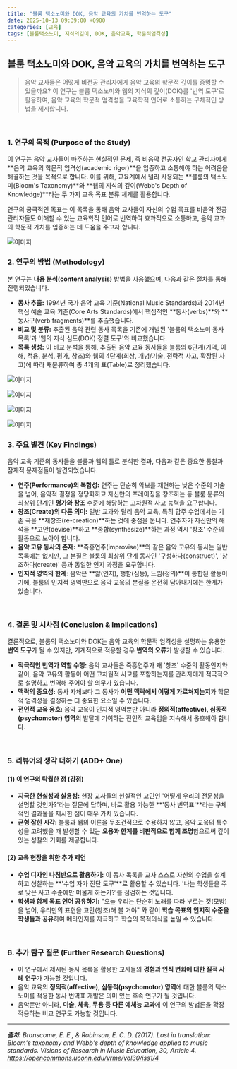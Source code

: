 ```yaml
---
title: "블룸 택소노미와 DOK, 음악 교육의 가치를 번역하는 도구"
date: 2025-10-13 09:39:00 +0900
categories: [교육]
tags: [블룸택소노미, 지식의깊이, DOK, 음악교육, 학문적엄격성]
---
```


## 블룸 택소노미와 DOK, 음악 교육의 가치를 번역하는 도구

> 음악 교사들은 어떻게 비전공 관리자에게 음악 교육의 학문적 깊이를 증명할 수 있을까요? 이 연구는 블룸 택소노미와 웹의 지식의 깊이(DOK)를 '번역 도구'로 활용하여, 음악 교육의 학문적 엄격성을 교육학적 언어로 소통하는 구체적인 방법을 제시합니다.

<br>

### 1. 연구의 목적 (Purpose of the Study)

이 연구는 음악 교사들이 마주하는 현실적인 문제, 즉 비음악 전공자인 학교 관리자에게 **음악 교육의 학문적 엄격성(academic rigor)**을 입증하고 소통해야 하는 어려움을 해결하는 것을 목적으로 합니다. 이를 위해, 교육계에서 널리 사용되는 **블룸의 택소노미(Bloom's Taxonomy)**와 **웹의 지식의 깊이(Webb's Depth of Knowledge)**라는 두 가지 교육 목표 분류 체계를 활용합니다.

연구의 궁극적인 목표는 이 목록을 통해 음악 교사들이 자신의 수업 목표를 비음악 전공 관리자들도 이해할 수 있는 교육학적 언어로 번역하여 효과적으로 소통하고, 음악 교과의 학문적 가치를 입증하는 데 도움을 주고자 합니다.

![이미지](/assets/Taxonomy-DOK-1.png)
<br>

### 2. 연구의 방법 (Methodology)

본 연구는 **내용 분석(content analysis)** 방법을 사용했으며, 다음과 같은 절차를 통해 진행되었습니다.

* **동사 추출:** 1994년 국가 음악 교육 기준(National Music Standards)과 2014년 핵심 예술 교육 기준(Core Arts Standards)에서 핵심적인 **동사(verbs)**와 **동사구(verb fragments)**를 추출했습니다.
* **비교 및 분류:** 추출된 음악 관련 동사 목록을 기존에 개발된 '블룸의 택소노미 동사 목록'과 '웹의 지식 심도(DOK) 정렬 도구'와 비교했습니다.
* **목록 생성:** 이 비교 분석을 통해, 추출된 음악 교육 동사들을 블룸의 6단계(기억, 이해, 적용, 분석, 평가, 창조)와 웹의 4단계(회상, 개념/기술, 전략적 사고, 확장된 사고)에 따라 재분류하여 총 4개의 표(Table)로 정리했습니다.

![이미지](/assets/Taxonomy-DOK-2.png)

![이미지](/assets/Taxonomy-DOK-3.png)

![이미지](/assets/Taxonomy-DOK-4.png)

![이미지](/assets/Taxonomy-DOK-5.png)
<br>

### 3. 주요 발견 (Key Findings)

음악 교육 기준의 동사들을 블룸과 웹의 틀로 분석한 결과, 다음과 같은 중요한 통찰과 잠재적 문제점들이 발견되었습니다.

* **연주(Performance)의 복합성:** 연주는 단순히 악보를 재현하는 낮은 수준의 기술을 넘어, 음악적 결정을 정당화하고 자신만의 프레이징을 창조하는 등 블룸 분류의 최상위 단계인 **평가와 창조** 수준에 해당하는 고차원적 사고 능력을 요구합니다.
* **창조(Create)의 다른 의미:** 일반 교과와 달리 음악 교육, 특히 합주 수업에서는 기존 곡을 **재창조(re-creation)**하는 것에 중점을 둡니다. 연주자가 자신만의 해석을 **고안(devise)**하고 **종합(synthesize)**하는 과정 역시 '창조' 수준의 활동으로 보아야 합니다.
* **음악 고유 동사의 존재:** **즉흥연주(improvise)**와 같은 음악 고유의 동사는 일반 목록에는 없지만, 그 본질은 블룸의 최상위 단계 동사인 '구성하다(construct)', '창조하다(create)' 등과 동일한 인지 과정을 요구합니다.
* **인지적 영역의 한계:** 음악은 **앎(인지), 행함(심동), 느낌(정의)**이 통합된 활동이기에, 블룸의 인지적 영역만으로 음악 교육의 본질을 온전히 담아내기에는 한계가 있습니다.

<br>

### 4. 결론 및 시사점 (Conclusion & Implications)

결론적으로, 블룸의 택소노미와 DOK는 음악 교육의 학문적 엄격성을 설명하는 유용한 **번역 도구**가 될 수 있지만, 기계적으로 적용할 경우 **번역의 오류**가 발생할 수 있습니다.

* **적극적인 번역가 역할 수행:** 음악 교사들은 즉흥연주가 왜 '창조' 수준의 활동인지와 같이, 음악 고유의 활동이 어떤 고차원적 사고를 포함하는지를 관리자에게 적극적으로 설명하고 번역해 주어야 할 의무가 있습니다.
* **맥락의 중요성:** 동사 자체보다 그 동사가 **어떤 맥락에서 어떻게 가르쳐지는지**가 학문적 엄격성을 결정하는 더 중요한 요소일 수 있습니다.
* **전인적 교육 옹호:** 음악 교육이 인지적 영역뿐만 아니라 **정의적(affective), 심동적(psychomotor) 영역**의 발달에 기여하는 전인적 교육임을 지속해서 옹호해야 합니다.

<br>

### 5. 리뷰어의 생각 더하기 (ADD+ One)

#### (1) 이 연구의 탁월한 점 (강점)
* **지극한 현실성과 실용성:** 현장 교사들의 현실적인 고민인 '어떻게 우리의 전문성을 설명할 것인가?'라는 질문에 답하며, 바로 활용 가능한 **'동사 번역표'**라는 구체적인 결과물을 제시한 점이 매우 가치 있습니다.
* **균형 잡힌 시각:** 블룸과 웹의 이론을 무조건적으로 수용하지 않고, 음악 교육의 특수성을 고려했을 때 발생할 수 있는 **오용과 한계를 비판적으로 함께 조명**함으로써 깊이 있는 성찰의 기회를 제공합니다.

#### (2) 교육 현장을 위한 추가 제언
* **수업 디자인 나침반으로 활용하기:** 이 동사 목록을 교사 스스로 자신의 수업을 설계하고 성찰하는 **'수업 자가 진단 도구'**로 활용할 수 있습니다. '나는 학생들을 주로 낮은 사고 수준에만 머물게 하는가?'를 점검하는 것입니다.
* **학생과 함께 목표 언어 공유하기:** "오늘 우리는 단순히 노래를 따라 부르는 것(모방)을 넘어, 우리만의 표현을 고안(창조)해 볼 거야" 와 같이 **학습 목표의 인지적 수준을 학생들과 공유**하여 메타인지를 자극하고 학습의 목적의식을 높일 수 있습니다.

<br>

### 6. 추가 탐구 질문 (Further Research Questions)

* 이 연구에서 제시된 동사 목록을 활용한 교사들의 **경험과 인식 변화에 대한 질적 사례 연구**가 가능할 것입니다.
* 음악 교육의 **정의적(affective), 심동적(psychomotor) 영역**에 대한 블룸의 택소노미를 적용한 동사 번역표 개발은 의미 있는 후속 연구가 될 것입니다.
* 음악뿐만 아니라, **미술, 체육, 무용 등 다른 예체능 교과**에 이 연구의 방법론을 확장 적용하는 비교 연구도 가능할 것입니다.

---

_**출처:** Branscome, E. E., & Robinson, E. C. D. (2017). Lost in translation: Bloom's taxonomy and Webb's depth of knowledge applied to music standards. Visions of Research in Music Education, 30, Article 4. https://opencommons.uconn.edu/vrme/vol30/iss1/4_
